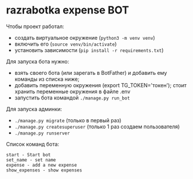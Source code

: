 # razrabotka expense BOT

Чтобы проект работал:
- создать виртуальное окружение (`python3 -m venv venv`)
- включить его (`source venv/bin/activate`)
- установить зависимости (`pip install -r requirements.txt`)

Для запуска бота нужно:
- взять своего бота (или зарегать в BotFather) и добавить ему команды из списка ниже;
- добавить переменную окружения (export TG_TOKEN='токен');
стоит хранить переменные окружения в файле .env
- запустить бота командой `./manage.py run_bot`

Для запуска админки:
- `./manage.py migrate` (только в первый раз)
- `./manage.py createsuperuser` (только 1 раз создаем пользователя)
- `./manage.py runserver`

Список команд бота:

```
start - Start bot
set_name - set name
expense - add a new expense
show_expenses - show expenses
```
